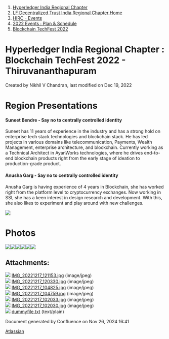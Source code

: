 1. [Hyperledger India Regional Chapter](index.html)
2. [LF Decentralized Trust India Regional Chapter Home](LF-Decentralized-Trust-India-Regional-Chapter-Home_19169282.html)
3. [HIRC - Events](HIRC---Events_19169346.html)
4. [2022 Events : Plan &amp; Schedule](19170193.html)
5. [Blockchain TechFest 2022](Blockchain-TechFest-2022_19170343.html)

# Hyperledger India Regional Chapter : Blockchain TechFest 2022 - Thiruvananthapuram

Created by Nikhil V Chandran, last modified on Dec 19, 2022

# Region Presentations

#### Suneet Bendre - Say no to centrally controlled identity

Suneet has 11 years of experience in the industry and has a strong hold on enterprise tech stack technologies and blockchain stack. He has led projects in various domains like telecommunication, Payments, Wealth Management, enterprise architecture, and blockchain. Currently working as a Technical Architect in AyanWorks technologies, where he drives end-to-end blockchain products right from the early stage of ideation to production-grade product. 

#### Anusha Garg - Say no to centrally controlled identity

Anusha Garg is having experience of 4 years in Blockchain, she has worked right from the platform level to cryptocurrency exchanges. Now working in SSI, she has a keen interest in design research and development. With this, she also likes to experiment and play around with new challenges.

[![](attachments/thumbnails/19170469/19170473)](attachments/19170469/19170473.txt)

# Photos

![](attachments/19170469/19170478.jpg?height=250)![](attachments/19170469/19170475.jpg?height=250)![](attachments/19170469/19170474.jpg?height=250)![](attachments/19170469/19170476.jpg?height=250)![](attachments/19170469/19170477.jpg?height=250)![](attachments/19170469/19170479.jpg?height=250)

## Attachments:

![](images/icons/bullet_blue.gif) [IMG\_20221217\_121153.jpg](attachments/19170469/19170474.jpg) (image/jpeg)  
![](images/icons/bullet_blue.gif) [IMG\_20221217\_120330.jpg](attachments/19170469/19170475.jpg) (image/jpeg)  
![](images/icons/bullet_blue.gif) [IMG\_20221217\_104825.jpg](attachments/19170469/19170476.jpg) (image/jpeg)  
![](images/icons/bullet_blue.gif) [IMG\_20221217\_104759.jpg](attachments/19170469/19170477.jpg) (image/jpeg)  
![](images/icons/bullet_blue.gif) [IMG\_20221217\_102033.jpg](attachments/19170469/19170478.jpg) (image/jpeg)  
![](images/icons/bullet_blue.gif) [IMG\_20221217\_102030.jpg](attachments/19170469/19170479.jpg) (image/jpeg)  
![](images/icons/bullet_blue.gif) [dummyfile.txt](attachments/19170469/19170473.txt) (text/plain)

Document generated by Confluence on Nov 26, 2024 16:41

[Atlassian](http://www.atlassian.com/)
